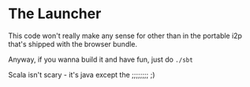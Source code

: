 # The Launcher

This code won't really make any sense for other than in the portable i2p that's shipped with the browser bundle.

Anyway, if you wanna build it and have fun, just do `./sbt`

Scala isn't scary - it's java except the ;;;;;;;; ;)


